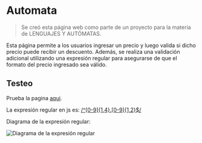 # Automata
> Se creó esta página web como parte de un proyecto para la materia de LENGUAJES Y AUTÓMATAS. 

Esta página permite a los usuarios ingresar un precio y luego valida si dicho precio puede recibir un descuento. Además, se realiza una validación adicional utilizando una expresión regular para asegurarse de que el formato del precio ingresado sea válido.
## Testeo
Prueba la pagina [aqui](https://crybaby99.github.io/Expresion-Regular/).

La expresión regular en js es: [/^[0-9]{1,4}\.[0-9]{1,2}$/](https://regexr.com/7ei3p)

Diagrama de la expresión regular: 

![Diagrama de la expresión regular](https://i.imgur.com/abTShYr.png)

